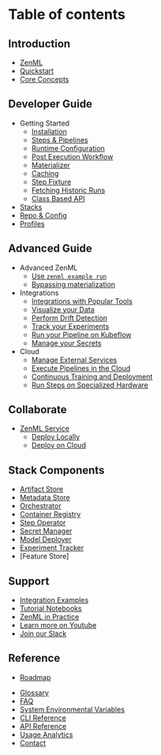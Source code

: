 # Table of contents

## Introduction

* [ZenML](introduction/whats_zenml.md)
* [Quickstart](introduction/quickstart-guide.md)
* [Core Concepts](introduction/core-concepts.md)

## Developer Guide

* Getting Started
  * [Installation](developer-guide/installation.md)
  * [Steps & Pipelines](developer-guide/steps_and_pipelines.md)
  * [Runtime Configuration](developer-guide/runtime_configuration.md)
  * [Post Execution Workflow](developer-guide/post_execution_workflow.md)
  * [Materializer](developer-guide/materializer.md)
  * [Caching](developer-guide/caching.md)
  * [Step Fixture](developer-guide/step_fixtures.md)
  * [Fetching Historic Runs](developer-guide/fetching_historic_runs.md)
  * [Class Based API](developer-guide/class_based_api.md)
* [Stacks]()
* [Repo & Config]()
* [Profiles](advanced_guide/profiles.md)

## Advanced Guide

* Advanced ZenML
  * [Use `zenml example run`](advanced_guide/zenml-example-cli.md)
  * [Bypassing materialization](advanced_guide/skip-materialization.md)
* Integrations
  * [Integrations with Popular Tools](stack_components/integrations.md)
  * [Visualize your Data](advanced_guide/explore_data.md)
  * [Perform Drift Detection](advanced_guide/drift_detection.md)
  * [Track your Experiments](advanced_guide/experiment_tracking.md)
  * [Run your Pipeline on Kubeflow](advanced_guide/run_on_kubeflow.md)
  * [Manage your Secrets](advanced_guide/secrets.md)
* Cloud
  * [Manage External Services](advanced_guide/services.md)
  * [Execute Pipelines in the Cloud](advanced_guide/guide-aws-gcp-azure.md)
  * [Continuous Training and Deployment](advanced_guide/continuous-training-and-deployment.md)
  * [Run Steps on Specialized Hardware](advanced_guide/step-operators.md)


## Collaborate

* [ZenML Service]()
  * [Deploy Locally]()
  * [Deploy on Cloud]()

## Stack Components

* [Artifact Store](stack_components/artifact_store.md)
* [Metadata Store](stack_components/metadata_store.md)
* [Orchestrator](stack_components/orchestrator.md)
* [Container Registry](stack_components/container_registry.md)
* [Step Operator](stack_components/step_operator.md)
* [Secret Manager](stack_components/secrets_manager.md)
* [Model Deployer](stack_components/model_deployer.md)
* [Experiment Tracker](stack_components/experiment_tracker.md)
* [Feature Store]

## Support

- [Integration Examples](https://github.com/zenml-io/zenml/tree/main/examples)
- [Tutorial Notebooks](https://github.com/zenml-io/zenbytes)
- [ZenML in Practice](https://github.com/zenml-io/zenfiles)
- [Learn more on Youtube](https://www.youtube.com/channel/UCi79n61eV2sVyYxJOqk_bMw)
- [Join our Slack](https://zenml.io/slack-invite/)

## Reference

* [Roadmap](reference/roadmap.md)
- [Glossary](reference/glossary.md)
- [FAQ]()
- [System Environmental Variables](reference/system-env.md)
- [CLI Reference](https://apidocs.zenml.io/latest/cli/)
- [API Reference](https://apidocs.zenml.io/latest/)
- [Usage Analytics](reference/usage-analytics.md)
- [Contact](reference/contact.md)
